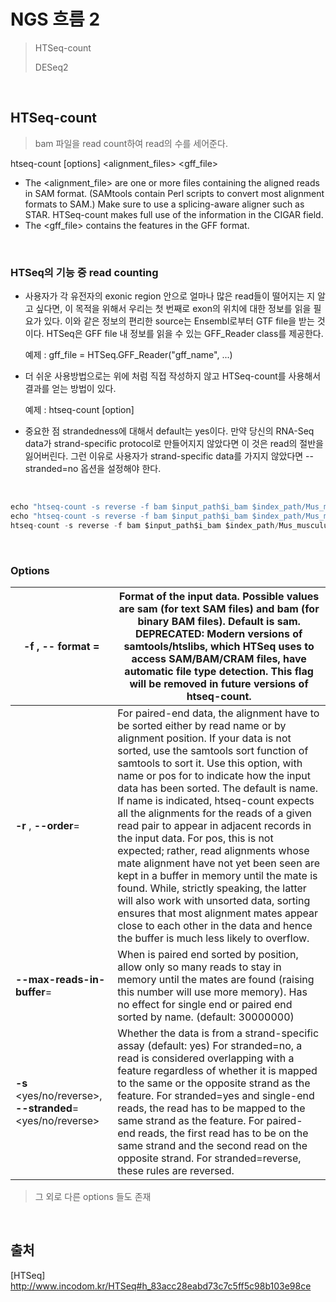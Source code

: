 # NGS 흐름 2

> HTSeq-count
>
> DESeq2 

<br>

## HTSeq-count

> bam 파일을 read count하여 read의 수를 세어준다.

htseq-count [options] <alignment_files> <gff_file>

* The <alignment_file> are one or more files containing the aligned reads in SAM format. (SAMtools contain Perl scripts to convert most alignment formats to SAM.) Make sure to use a splicing-aware aligner such as STAR. HTSeq-count makes full use of the information in the CIGAR field.
* The <gff_file> contains the features in the GFF format.

<br>

### HTSeq의 기능 중 read counting

- 사용자가 각 유전자의 exonic region 안으로 얼마나 많은 read들이 떨어지는 지 알고 싶다면, 이 목적을 위해서 우리는 첫 번째로 exon의 위치에 대한 정보를 읽을 필요가 있다. 이와 같은 정보의 편리한 source는 Ensembl로부터 GTF file을 받는 것이다. HTSeq은 GFF file 내 정보를 읽을 수 있는 GFF_Reader class를 제공한다.

  예제 : gff_file = HTSeq.GFF_Reader("gff_name", ...)

- 더 쉬운 사용방법으로는 위에 처럼 직접 작성하지 않고 HTSeq-count를 사용해서 결과를 얻는 방법이 있다.

  예제 : htseq-count [option]

- 중요한 점 strandedness에 대해서 default는 yes이다. 만약 당신의 RNA-Seq data가 strand-specific protocol로 만들어지지 않았다면 이 것은 read의 절반을 잃어버린다. 그런 이유로 사용자가 strand-specific data를 가지지 않았다면 --stranded=no 옵션을 설정해야 한다.

<br>

```c
echo "htseq-count -s reverse -f bam $input_path$i_bam $index_path/Mus_musculus.GRCm38.96.gtf> $i_count"
echo "htseq-count -s reverse -f bam $input_path$i_bam $index_path/Mus_musculus.GRC,38.96.gtf> $i_count" >>$log_file
htseq-count -s reverse -f bam $input_path$i_bam $index_path/Mus_musculus.GRC,38.96.gtf> $i_count
```

<br>

### Options

| -f <format>, -- format = <format>                        | Format of the input data. Possible values are sam (for text SAM files) and bam (for binary BAM files). Default is sam. DEPRECATED: Modern versions of samtools/htslibs, which HTSeq uses to access SAM/BAM/CRAM files, have automatic file type detection. This flag will be removed in future versions of htseq-count. |
| -------------------------------------------------------- | ------------------------------------------------------------ |
| **-r** <order>, **--order**=<order>                      | For paired-end data, the alignment have to be sorted either by read name or by alignment position. If your data is not sorted, use the samtools sort function of samtools to sort it. Use this option, with name or pos for  to indicate how the input data has been sorted. The default is name. If name is indicated, htseq-count expects all the alignments for the reads of a given read pair to appear in adjacent records in the input data. For pos, this is not expected; rather, read alignments whose mate alignment have not yet been seen are kept in a buffer in memory until the mate is found. While, strictly speaking, the latter will also work with unsorted data, sorting ensures that most alignment mates appear close to each other in the data and hence the buffer is much less likely to overflow. |
| **--max-reads-in-buffer**=<number>                       | When  is paired end sorted by position, allow only so many reads to stay in memory until the mates are found (raising this number will use more memory). Has no effect for single end or paired end sorted by name. (default: 30000000) |
| **-s** <yes/no/reverse>, **--stranded**=<yes/no/reverse> | Whether the data is from a strand-specific assay (default: yes) For stranded=no, a read is considered overlapping with a feature regardless of whether it is mapped to the same or the opposite strand as the feature. For stranded=yes and single-end reads, the read has to be mapped to the same strand as the feature. For paired-end reads, the first read has to be on the same strand and the second read on the opposite strand. For stranded=reverse, these rules are reversed. |

> 그 외로 다른 options 들도 존재

<br>



## 출처

[HTSeq] http://www.incodom.kr/HTSeq#h_83acc28eabd73c7c5ff5c98b103e98ce

